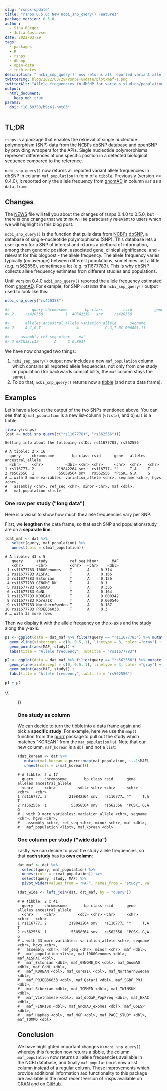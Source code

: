 ```yaml
---
slug: "rsnps-update"
title: "rsnps 0.5.0: New ncbi_snp_query() Features"
package_version: 0.5.0
author:
  - Sina Rüeger
  - Julia Gustavsen
date: 2022-03-29
tags:
  - packages
  - R
  - rsnps
  - dbsnp
  - open-data
  - tech notes
description: "`ncbi_snp_query()` now returns all reported variant allele frequencies in dbSNP."
twitterImg: blog/2022/03/29/rsnps-update/plot-maf-1.png
twitterAlt: "Allele frequencies in dbSNP for various studies/populations."
output: 
  html_document:
    keep_md: true
params:
  doi: "10.59350/b9s6j-hmt03"
---
```






## TL;DR

`rsnps` is a package that enables the retrieval of single nucleotide polymorphism (SNP) data from the  [NCBI's](https://www.ncbi.nlm.nih.gov/) [dbSNP](https://www.ncbi.nlm.nih.gov/snp/) database and [openSNP](https://opensnp.org/) by providing wrappers for the APIs. Single nucleotide polymorphisms represent differences at one specific position in a detected biological sequence compared to the reference. 

`ncbi_snp_query()` now returns all reported variant allele frequencies in dbSNP in column `maf_population` in form of a `tibble`. Previously (version <= 0.4.0), it reported only the allele frequency from [gnomAD](https://gnomad.broadinstitute.org/) in column `maf` as a `data.frame`. 

## Changes

The [NEWS](https://github.com/ropensci/rsnps/blob/master/NEWS.md) file will tell you about the changes of rsnps 0.4.0 to 0.5.0, but there is one change that we think will be particularly relevant to users which we will highlight in this blog post.

`ncbi_snp_query()` is the function that pulls data from [NCBI's](https://www.ncbi.nlm.nih.gov/) [dbSNP](https://www.ncbi.nlm.nih.gov/snp/), a database of single-nucleotide polymorphisms (SNP). This database lets a user query for a SNP of interest and returns a plethora of information, among them genomic position, associated gene, clinical significance, and - relevant for this blogpost - the allele frequency. The allele frequency varies typically (on average) between different populations, sometimes just a little (e.g. [rs562556](https://www.ncbi.nlm.nih.gov/snp/rs562556#frequency_tab)), sometimes a lot (e.g. [rs11677783](https://www.ncbi.nlm.nih.gov/snp/rs11677783#frequency_tab)). This is why [dbSNP](https://www.ncbi.nlm.nih.gov/snp/) collects allele frequency estimates from different studies and populations.

Until version 0.4.0 `ncbi_snp_query()` reported the allele frequency estimated from [gnomAD](https://gnomad.broadinstitute.org/). For example, for SNP `rs420358` the `ncbi_snp_query()` output used to look like this:

```r
ncbi_snp_query("rs420358")

#>          query chromosome        bp class         rsid          gene
#> 2     rs420358          1  40341239   snv     rs420358              

#>       alleles ancestral_allele variation_allele      seqname
#> 2     A,C,G,T                A            C,G,T NC_000001.11

#>     assembly ref_seq minor    maf
#> 2 GRCh38.p12       A     C 0.8614
```

We have now changed two things:

1. `ncbi_snp_query()` output now includes a new `maf_population` column which contains all reported allele frequencies, not only from one study or population (for backwards compatibility, the `maf` column stays the same).
2. To do that, `ncbi_snp_query()` returns now a [tibble](https://tibble.tidyverse.org/) (and not a data frame). 


## Examples

Let's have a look at the output of the two SNPs mentioned above. You can see that a) `maf_population` is a new list-column (`<list>`), and b) `dat` is a tibble.




```r 
library(rsnps)
(dat <- ncbi_snp_query(c("rs11677783", "rs562556")))
```

```
Getting info about the following rsIDs: rs11677783, rs562556
```

```
# A tibble: 2 x 16
  query     chromosome        bp class rsid      gene   alleles ancestral_allele
  <chr>     <chr>          <dbl> <chr> <chr>     <chr>  <chr>   <chr>           
1 rs116777… 2          219842264 snv   rs116777… ""     T,A     T               
2 rs562556  1           55058564 snv   rs562556  "PCSK… G,A     G               
# … with 8 more variables: variation_allele <chr>, seqname <chr>, hgvs <chr>,
#   assembly <chr>, ref_seq <chr>, minor <chr>, maf <dbl>,
#   maf_population <list>
```


### One row per study ("long data")

Here is a visual to show how much the allele frequencies vary per SNP. 

First, we **lengthen** the data frame, so that each SNP and population/study are on a **separate line**. 
```r 
(dat_maf <- dat %>% 
   select(query, maf_population) %>% 
   unnest(cols = c(maf_population)))
```

```
# A tibble: 43 x 5
   query      study          ref_seq Minor      MAF
   <chr>      <chr>          <chr>   <chr>    <dbl>
 1 rs11677783 1000Genomes    T       A     0.314   
 2 rs11677783 ALSPAC         T       A     0.166   
 3 rs11677783 Estonian       T       A     0.156   
 4 rs11677783 GENOME_DK      T       A     0.1     
 5 rs11677783 GnomAD         T       A     0.355   
 6 rs11677783 GoNL           T       A     0.164   
 7 rs11677783 KOREAN         T       A     0.000342
 8 rs11677783 Korea1K        T       A     0.000546
 9 rs11677783 NorthernSweden T       A     0.187   
10 rs11677783 PRJEB36033     T       A     0.3     
# … with 33 more rows
```

Then we display it with the allele frequency on the x-axis and the study along the y-axis. 

```r 
p1 <- ggplot(data = dat_maf %>% filter(query == "rs11677783") %>% mutate(study = forcats::fct_reorder(study, MAF ))) + 
  geom_vline(xintercept = c(0, 0.5, 1), linetype = 3, color ="gray") +
  geom_point(aes(MAF, study)) + 
  labs(title = "Allele frequency", subtitle = "rs11677783") 

p2 <- ggplot(data = dat_maf %>% filter(query == "rs562556") %>% mutate(study = forcats::fct_reorder(study, MAF ))) + 
  geom_vline(xintercept = c(0, 0.5, 1), linetype = 3, color ="gray") +
  geom_point(aes(MAF, study)) + 
  labs(title = "Allele frequency", subtitle = "rs562556") 

p1 + p2
```
{{<figure src="plot-maf-1.png" alt="Two figures displaying the allele frequency for two genetic variants (rs11677783, rs562556). Each figure is a dot plot with study along the vertical, y-axis and MAF along the horizontal, x-axis. The studies are arranged in ascending order of MAF" caption="Allele frequencies in dbSNP for rs11677783, rs562556 and various studies/populations." width="800">}}
### One study as column 

We can decide to turn the tibble into a data frame again and pick a **specific study**. For example, here we use the `map()` function from the [purrr](https://purrr.tidyverse.org/) package to pull out the study which matches "KOREAN" from the `maf_population` list. Note that our new column, `maf_korean` is a `dbl`, and not a `list`: 
 
```r 
(dat_korean <- dat %>% 
   mutate(maf_korean = purrr::map(maf_population, ~..1$MAF[..1$study=="KOREAN"])) %>% 
   unnest(cols = c(maf_korean)))
```

```
# A tibble: 2 x 17
  query     chromosome        bp class rsid      gene   alleles ancestral_allele
  <chr>     <chr>          <dbl> <chr> <chr>     <chr>  <chr>   <chr>           
1 rs116777… 2          219842264 snv   rs116777… ""     T,A     T               
2 rs562556  1           55058564 snv   rs562556  "PCSK… G,A     G               
# … with 9 more variables: variation_allele <chr>, seqname <chr>, hgvs <chr>,
#   assembly <chr>, ref_seq <chr>, minor <chr>, maf <dbl>,
#   maf_population <list>, maf_korean <dbl>
```

### One column per study ("wide data")
Lastly, we can decide to pivot the study allele frequencies, so that **each study** has its **own column**:

```r 
dat_maf <- dat %>% 
  select(query, maf_population) %>% 
  unnest(cols = c(maf_population)) %>%
  select(query, study, MAF) %>%
  pivot_wider(values_from = "MAF", names_from = "study", values_fn = min, names_prefix = "maf_") ## if duplicate, picking the minimum

(dat_wide <- left_join(dat, dat_maf, by = "query"))
```

```
# A tibble: 2 x 41
  query     chromosome        bp class rsid      gene   alleles ancestral_allele
  <chr>     <chr>          <dbl> <chr> <chr>     <chr>  <chr>   <chr>           
1 rs116777… 2          219842264 snv   rs116777… ""     T,A     T               
2 rs562556  1           55058564 snv   rs562556  "PCSK… G,A     G               
# … with 33 more variables: variation_allele <chr>, seqname <chr>, hgvs <chr>,
#   assembly <chr>, ref_seq <chr>, minor <chr>, maf <dbl>,
#   maf_population <list>, maf_1000Genomes <dbl>, maf_ALSPAC <dbl>,
#   maf_Estonian <dbl>, maf_GENOME_DK <dbl>, maf_GnomAD <dbl>, maf_GoNL <dbl>,
#   maf_KOREAN <dbl>, maf_Korea1K <dbl>, maf_NorthernSweden <dbl>,
#   maf_PRJEB36033 <dbl>, maf_Qatari <dbl>, maf_SGDP_PRJ <dbl>,
#   maf_Siberian <dbl>, maf_TOPMED <dbl>, maf_TWINSUK <dbl>,
#   maf_Vietnamese <dbl>, maf_dbGaP_PopFreq <dbl>, maf_ExAC <dbl>,
#   maf_FINRISK <dbl>, maf_GnomAD_exomes <dbl>, maf_GoESP <dbl>,
#   maf_HapMap <dbl>, maf_MGP <dbl>, maf_PAGE_STUDY <dbl>, maf_TOMMO <dbl>
```

## Conclusion

We have highlighted important changes in `ncbi_snp_query()` whereby this function now returns a tibble, the column `maf_population` now returns all allele frequencies available in the NCBI database, and finally `maf_population` is now a list column instead of a regular column. These improvements which provide additional information and functionality to this package are available in the most recent version of rnsps available on [CRAN](https://cran.r-project.org/web/packages/rsnps/index.html) and on [GitHub](https://github.com/ropensci/rsnps).
